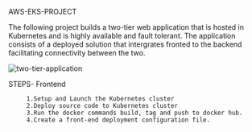 AWS-EKS-PROJECT

The following project builds a two-tier web application that  is hosted in Kubernetes and is highly available and fault tolerant. 
The application consists of a deployed solution that intergrates fronted to the backend facilitating connectivity between the two.

![two-tier-application](https://user-images.githubusercontent.com/70263015/123259424-1e97a080-d4fd-11eb-98d2-3c1878bc43a3.png)

STEPS- Frontend
    
         1.Setup and Launch the Kubernetes cluster
         2.Deploy source code to Kubernetes cluster
         3.Run the docker commands build, tag and push to docker hub.
         4.Create a front-end deployment configuration file.
    
